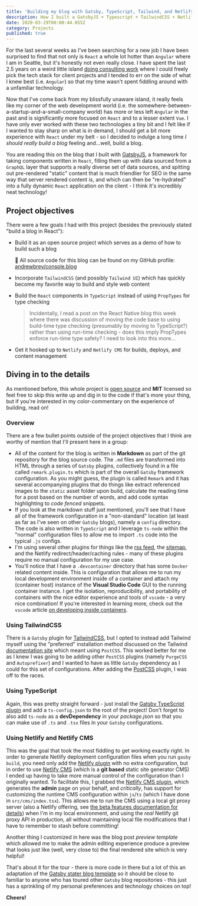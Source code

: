 ```yaml
---
title: 'Building my blog with Gatsby, TypeScript, Tailwind, and Netlify CMS'
description: How I built a GatsbyJS + Typescript + TailwindCSS + Netlify CMS blog website
date: 2020-03-29T00:00:44.855Z
category: Projects
published: true
---
```


For the last several weeks as I've been searching for a new job I have been surprised to find that not only is `React` a
whole lot hotter than `Angular` where I am in Seattle, but it's honestly not even really close. I have spent the last
2.5 years on a weird little island [doing consulting work](https://www.fluencyy.com) where I could freely pick the tech
stack for client projects and I tended to err on the side of what I knew best (i.e. `Angular`) so that my time wasn't
spent fiddling around with a unfamiliar technology.

Now that I've come back from my blissfully unaware island, it really feels like my corner of the web development world
(i.e. the somewhere-between-a-startup-and-a-small-company world) has more or less left `Angular` in the past and is
significantly more focused on `React` and to a lesser extent `Vue`. I have only ever worked with these two technologies
a tiny bit and I felt like if I wanted to stay sharp on what is in demand, I should get a bit more experience with
`React` under my belt - so I decided to indulge a long time _I should really build a blog_ feeling and...well, build a
blog.

You are reading this on the blog that I built with [GatsbyJS](https://www.gatsbyjs.org/), a framework for taking
components written in `React`, filling them up with data sourced from a `GraphQL` layer that supports a really diverse
set of data sources, and spitting out pre-rendered "static" content that is much friendlier for SEO in the same way that
server rendered content is, and which can then be "re-hydrated" into a fully dynamic `React` application on the client -
I think it's incredibly neat technology!

## Project objectives

There were a few goals I had with this project (besides the previously stated "build a blog in React"):

- Build it as an open source project which serves as a demo of how to build such a blog

  🎉 All source code for this blog can be found on my GitHub profile:
  [andrewbrey/console.blog](https://github.com/andrewbrey/console.blog)

- Incorporate `TailwindCSS` (and possibly `Tailwind UI`) which has quickly become my favorite way to build and style web
  content

- Build the `React` components in `TypeScript` instead of using `PropTypes` for type checking

  > Incidentally, I read a post on the React Native blog this week where there was discussion of moving the code base to
  > using build-time type checking (presumably by moving to TypeScript?) rather than using run-time checking - does this
  > imply PropTypes enforce run-time type safety? I need to look into this more...

- Get it hooked up to `Netlify` and `Netlify CMS` for builds, deploys, and content management

## Diving in to the details

As mentioned before, this whole project is [open source](https://github.com/andrewbrey/console.blog) and **MIT**
licensed so feel free to skip this write up and dig in to the code if that's more your thing, but if you're interested
in my color-commentary on the experience of building, read on!

### Overview

There are a few bullet points outside of the project objectives that I think are worthy of mention that I'll present
here in a group:

- All of the content for the blog is written in **Markdown** as part of the git repository for the blog source code. The
  `.md` files are transformed into HTML through a series of `Gatsby` plugins, collectively found in a file called
  `remark.plugin.ts` which is part of the overall `Gatsby` framework configuration. As you might guess, the plugin is
  called `Remark` and it has several accompanying plugins that do things like extract referenced images to the `static`
  asset folder upon build, calculate the reading time for a post based on the number of words, and add code syntax
  highlighting to _code fenced_ snippets.
- If you look at the markdown stuff just mentioned, you'll see that I have all of the framework configuration in a
  "non-standard" location (at least as far as I've seen on other `Gatsby` blogs), namely a `config` directory. The code
  is also written in `TypeScript` and I leverage `ts-node` within the "normal" configuration files to allow me to import
  `.ts` code into the typical `.js` configs.
- I'm using several other plugins for things like the [rss feed](https://blog.andrewbrey.com/rss.xml), the
  [sitemap](https://blog.andrewbrey.com/sitemap.xml), and the Netlify redirect/header/caching rules - many of these
  plugins require no manual configuration for my use case.
- You'll notice that I have a `.devcontainer` directory that has some `Docker` related content inside. This is
  configuration that allows me to run my local development environment inside of a container and attach my (container
  host) instance of the **Visual Studio Code** GUI to the running container instance. I get the isolation,
  reproducibility, and portability of containers with the nice editor experience and tools of `vscode` - a very nice
  combination! If you're interested in learning more, check out the `vscode` article
  [on developing inside containers](https://code.visualstudio.com/docs/remote/containers).

### Using TailwindCSS

There is a `Gatsby` plugin for [TailwindCSS](https://www.gatsbyjs.org/packages/gatsby-plugin-tailwindcss/), but I opted
to instead add Tailwind myself using the "preferred" installation method discussed on the Tailwind
[documentation site](https://tailwindcss.com/docs/installation/#using-tailwind-with-postcss) which meant using
`PostCSS`. This worked better for me as I knew I was going to be adding other `PostCSS` plugins (namely `PurgeCSS` and
`Autoprefixer`) and I wanted to have as little `Gatsby` dependency as I could for this set of configurations. After
adding the [PostCSS](https://www.gatsbyjs.org/packages/gatsby-plugin-postcss/) plugin, I was off to the races.

### Using TypeScript

Again, this was pretty straight forward - just install the
[Gatsby TypeScript plugin](https://www.gatsbyjs.org/packages/gatsby-plugin-typescript/) and add a `ts-config.json` to
the root of the project! Don't forget to also add `ts-node` as a **devDependency** in your _package.json_ so that you
can make use of `.ts` and `.tsx` files in your `Gatsby` configurations.

### Using Netlify and Netlify CMS

This was the goal that took the most fiddling to get working exactly right. In order to generate Netlify deployment
configuration files when you run `gasby build`, you need only add the
[Netlify plugin](https://www.gatsbyjs.org/packages/gatsby-plugin-netlify/) with no extra configuration, but in order to
use [Netlify CMS](https://www.netlifycms.org/) (which is a **git based** static site generator CMS) I ended up having to
take more manual control of the configuration than I originally wanted. To facilitate this, I grabbed the
[Netlify CMS plugin](https://www.gatsbyjs.org/packages/gatsby-plugin-netlify-cms/), which generates the **admin** page
on your behalf, and _critically_, has support for customizing the runtime CMS configuration within `js`/`ts` (which I
have done in `src/cms/index.tsx`). This allows me to run the CMS using a local git proxy server (also a Netlify
offering, see [the beta features documentation for details](https://www.netlifycms.org/docs/beta-features/)) when I'm in
my local environment, and using the _real_ Netlify git proxy API in production, all without maintaining local file
modifications that I have to remember to stash before committing!

Another thing I customized in here was the blog post _preview template_ which allowed me to make the admin editing
experience produce a preview that looks just like (well, very close to) the final rendered site which is very helpful!

That's about it for the tour - there is more code in there but a lot of this an adaptation of the
[Gatsby stater blog template](https://github.com/gatsbyjs/gatsby-starter-blog) so it should be close to familiar to
anyone who has toured other `Gatsby` blog repositories - this just has a sprinkling of my personal preferences and
technology choices on top!

**Cheers!**
